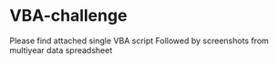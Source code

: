 # VBA-challenge
Please find attached single VBA script
Followed by screenshots from multiyear data spreadsheet
